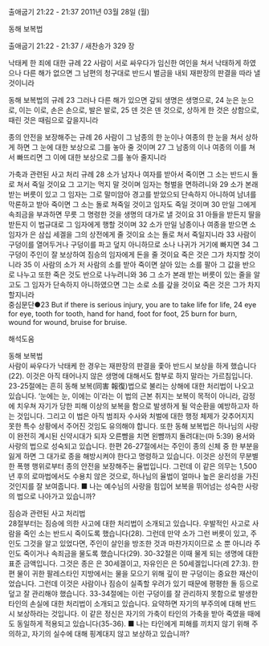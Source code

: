 출애굽기 21:22 - 21:37 
2011년 03월 28일 (월)

동해 보복법



출애굽기 21:22 - 21:37 / 새찬송가 329 장


낙태케 한 죄에 대한 규례
22 사람이 서로 싸우다가 임신한 여인을 쳐서 낙태하게 하였으나 다른 해가 없으면 그 남편의 청구대로 반드시 벌금을 내되 재판장의 판결을 따라 낼 것이니라  

동해 보복법의 규례
23 그러나 다른 해가 있으면 갚되 생명은 생명으로, 24 눈은 눈으로, 이는 이로, 손은 손으로, 발은 발로, 25 덴 것은 덴 것으로, 상하게 한 것은 상함으로, 때린 것은 때림으로 갚을지니라  

종의 안전을 보장해주는 규례
26 사람이 그 남종의 한 눈이나 여종의 한 눈을 쳐서 상하게 하면 그 눈에 대한 보상으로 그를 놓아 줄 것이며 27 그 남종의 이나 여종의 이를 쳐서 빠뜨리면 그 이에 대한 보상으로 그를 놓아 줄지니라

가축과 관련된 사고 처리 규례
28 소가 남자나 여자를 받아서 죽이면 그 소는 반드시 돌로 쳐서 죽일 것이요 그 고기는 먹지 말 것이며 임자는 형벌을 면하려니와 29 소가 본래 받는 버릇이 있고 그 임자는 그로 말미암아 경고를 받았으되 단속하지 아니하여 남녀를 막론하고 받아 죽이면 그 소는 돌로 쳐죽일 것이고 임자도 죽일 것이며 30 만일 그에게 속죄금을 부과하면 무릇 그 명령한 것을 생명의 대가로 낼 것이요 31 아들을 받든지 딸을 받든지 이 법규대로 그 임자에게 행할 것이며 32 소가 만일 남종이나 여종을 받으면 소 임자가 은 삼십 세겔을 그의 상전에게 줄 것이요 소는 돌로 쳐서 죽일지니라 33 사람이 구덩이를 열어두거나 구덩이를 파고 덮지 아니하므로 소나 나귀가 거기에 빠지면 34 그 구덩이 주인이 잘 보상하여 짐승의 임자에게 돈을 줄 것이요 죽은 것은 그가 차지할 것이니라 35 이 사람의 소가 저 사람의 소를 받아 죽이면 살아 있는 소를 팔아 그 값을 반으로 나누고 또한 죽은 것도 반으로 나누려니와 36 그 소가 본래 받는 버릇이 있는 줄을 알고도 그 임자가 단속하지 아니하였으면 그는 소로 소를 갚을 것이요 죽은 것은 그가 차지할지니라  
중심문단●23 But if there is serious injury, you are to take life for life, 
24 eye for eye, tooth for tooth, hand for hand, foot for foot, 25 burn for burn, wound for wound, bruise for bruise.

해석도움





동해 보복법  
사람이 싸우다가 낙태케 한 경우는 재판장의 판결을 좇아 반드시 보상을 하게 했습니다(22). 이것은 아직 태어나지 않은 생명에 대해서도 함부로 하지 말라는 가르침입니다. 23-25절에는 흔히 동해 보복(同害 報復)법으로 불리는 상해에 대한 처리법이 나오고 있습니다. ‘눈에는 눈, 이에는 이’라는 이 법의 근본 취지는 보복이 목적이 아니라, 감정에 치우쳐 자기가 당한 피해 이상의 보복을 함으로 발생하게 될 악순환을 예방하고자 하는 것입니다. 그리고 이 법은 아직 범죄자 수사와 처벌에 대한 행정 체제가 갖추어지지 못한 특수 상황에서 주어진 것임도 유의해야 합니다. 또한 동해 보복법은 하나님의 사랑이 완전히 계시된 신약시대가 되자 오른뺨을 치면 왼뺨까지 돌려대는(마 5:39) 용서와 사랑의 법으로 성숙되고 있습니다. 한편 26-27절에서는 주인이 종의 신체 중 한 부분을 잃게 하면 그 대가로 종을 해방시켜야 한다고 명령하고 있습니다. 이것은 상전의 무분별한 폭행 행위로부터 종의 안전을 보장해주는 율법입니다. 그런데 이 같은 의무는 1,500년 후의 로마법에서도 수용치 않은 것으로, 하나님의 율법이 얼마나 높은 윤리성을 가진 것인지를 잘 보여줍니다.
■ 나는 예수님의 사랑을 힘입어 보복을 뛰어넘는 성숙한 사랑의 법으로 나아가고 있습니까?

짐승과 관련된 사고 처리법  
28절부터는 짐승에 의한 사고에 대한 처리법이 소개되고 있습니다. 우발적인 사고로 사람을 죽인 소는 반드시 죽이도록 했습니다(28). 그런데 만약 소가 그런 버릇이 있고, 주인도 그것을 알고 있었다면, 주인이 살인을 방조한 것과 마찬가지이므로 소 뿐 아니라 주인도 죽이거나 속죄금을 물도록 했습니다(29). 30-32절은 이때 물게 되는 생명에 대한 표준 금액입니다. 그것은 종은 은 30세겔이고, 자유인은 은 50세겔입니다(레 27:3). 한편 물이 귀한 팔레스타인 지방에서는 물을 모으기 위해 깊이 판 구덩이는 중요한 재산이었습니다. 그런데 이것은 사람이나 짐승이 실족할 우려가 있기 때문에 평평한 돌 등으로 덮고 잘 관리해야 했습니다. 33-34절에는 이런 구덩이를 잘 관리하지 못함으로 발생한 타인의 손실에 대한 처리법이 소개되고 있습니다. 요약하면 자기의 부주의에 대해 반드시 보상하라는 것입니다. 이 같은 정신은 자기의 가축이 타인의 가축을 받아 죽였을 때에도 동일하게 적용되고 있습니다(35-36). 
■ 나는 타인에게 피해를 끼치지 않기 위해 주의하고, 자기의 실수에 대해 핑계대지 않고 보상하고 있습니까?